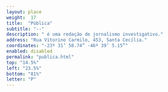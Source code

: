 ```yaml
---
layout: place
weight:  17
title:  "Pública"
subtitle: "--"
description: " é uma redação de jornalismo investigativo."
address: "Rua Vitorino Carmilo, 453, Santa Cecília."
coordinates: "-23º 31’ 58.74” -46º 39’ 5.15”"
enabled: disabled
permalink: "publica.html"
top: "14.5%"
left: "23.5%"
bottom: "81%"
letter: "P"
---
```

